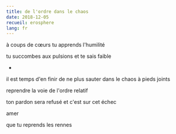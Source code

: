 ```yaml
---
title: de l'ordre dans le chaos
date: 2018-12-05
recueil: erosphere
lang: fr
---
```


à coups de cœurs
tu apprends l'humilité

tu succombes aux pulsions
et te sais faible

*

il est temps d'en finir
de ne plus sauter dans le chaos à pieds joints

reprendre la voie de l'ordre relatif

ton pardon sera refusé
et c'est sur cet échec

amer

que tu reprends les rennes
